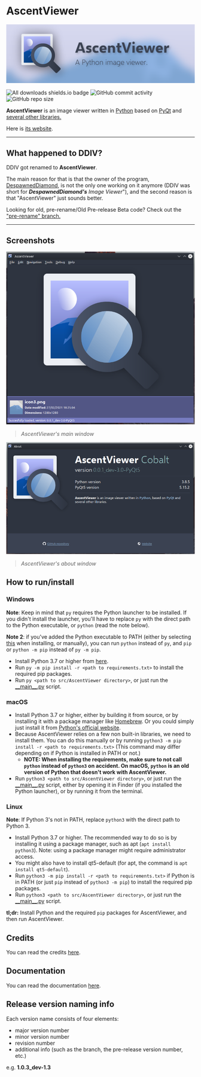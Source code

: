 # AscentViewer

![AscV Banner](misc/banner.png)

![All downloads shields.io badge](https://img.shields.io/github/downloads/despawnedd/AscentViewer/total?logo=github)
![GitHub commit activity](https://img.shields.io/github/commit-activity/m/despawnedd/AscentViewer?logo=github)
![GitHub repo size](https://img.shields.io/github/repo-size/despawnedd/AscentViewer?logo=github)

**AscentViewer** is an image viewer written in [Python](https://www.python.org/) based on [PyQt](https://riverbankcomputing.com/software/pyqt/) and [several other libraries.](CREDITS.md)

Here is [its website](https://dd.acrazytown.com/AscentViewer/).

---

<!-- NOTE: Add notice about statistics. -->

## What happened to DDIV?

DDIV got renamed to **AscentViewer**.

The main reason for that is that the owner of the program, [DespawnedDiamond](https://github.com/despawnedd), is not the only one working on it anymore (DDIV was short for ***DespawnedDiamond's*** *Image Viewer*"), and the second reason is that "AscentViewer" just sounds better.

Looking for old, pre-rename/Old Pre-release Beta code? Check out the ["pre-rename" branch.](https://github.com/despawnedd/AscentViewer/tree/pre-rename)

---

## Screenshots

![Main window screenshot](misc/examples/ascv_1.0.0_pre-release_1.png)

> *AscentViewer's main window*

![About window screenshot](misc/examples/ascv_1.0.0_pre-release_about_1.png)

> *AscentViewer's about window*

## How to run/install

<!-- You can either use one of the prebuilt binaries in one of the [Releases](https://github.com/despawnedd/AscentViewer/releases), or you could run the raw Python version.

Here are the instructions for running the raw Python version: -->

### Windows

**Note**:  Keep in mind that `py` requires the Python launcher to be installed. If you didn't install the launcher, you'll have to replace `py` with the direct path to the Python executable, or `python` (read the note below).

**Note 2**: if you've added the Python executable to PATH (either by selecting [this](misc/markdown/img/add_to_path_win.png) when installing, or manually), you can run `python` instead of `py`, and `pip` or `python -m pip` instead of `py -m pip`.

* Install Python 3.7 or higher from [here](https://www.python.org/downloads/).
* Run `py -m pip install -r <path to requirements.txt>` to install the required pip packages.
* Run `py <path to src/AscentViewer directory>`, or just run the [\_\_main\_\_.py]("src/AscentViewer/__main__.py") script.

### macOS

* Install Python 3.7 or higher, either by building it from source, or by installing it with a package manager like [Homebrew](https://brew.sh). Or you could simply just install it from [Python's official website](https://python.org/downloads/).
* Because AscentViewer relies on a few non built-in libraries, we need to install them. You can do this manually or by running `python3 -m pip install -r <path to requirements.txt>` (This command may differ depending on if Python is installed in PATH or not.)
  * **NOTE: When installing the requirements, make sure to not call `python` instead of `python3` on accident. On macOS, `python` is an old version of Python that doesn't work with AscentViewer.**
* Run `python3 <path to src/AscentViewer directory>`, or just run the [\_\_main\_\_.py]("src/AscentViewer/__main__.py") script, either by opening it in Finder (if you installed the Python launcher), or by running it from the terminal.

### Linux

**Note**: If Python 3's not in PATH, replace `python3` with the direct path to Python 3.

* Install Python 3.7 or higher. The recommended way to do so is by installing it using a package manager, such as apt (`apt install python3`). Note: using a package manager might require administrator access.
* You might also have to install qt5-default (for apt, the command is `apt install qt5-default`).
* Run `python3 -m pip install -r <path to requirements.txt>` if Python is in PATH (or just `pip` instead of `python3 -m pip`) to install the required pip packages.
* Run `python3 <path to src/AscentViewer directory>`, or just run the [\_\_main\_\_.py]("src/AscentViewer/__main__.py") script.

**tl;dr:** Install Python and the required `pip` packages for AscentViewer, and then run AscentViewer.

## Credits

You can read the credits [here](CREDITS.md).

## Documentation

You can read the documentation [here](https://github.com/despawnedd/AscentViewer/wiki).

## Release version naming info

Each version name consists of four elements:

* major version number
* minor version number
* revision number
* additional info (such as the branch, the pre-release version number, etc.)

e.g. **1.0.3_dev-1.3**
